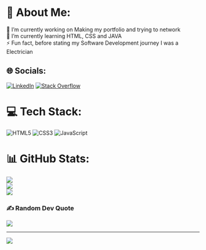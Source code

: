 # 💫 About Me:
🔭 I’m currently working on Making my portfolio and trying to network <br>🌱 I’m currently learning HTML, CSS and JAVA<br>⚡ Fun fact, before stating my Software Development journey I was a Electrician


## 🌐 Socials:
[![LinkedIn](https://img.shields.io/badge/LinkedIn-%230077B5.svg?logo=linkedin&logoColor=white)](https://linkedin.com/in/Lachlan-Callcott) [![Stack Overflow](https://img.shields.io/badge/-Stackoverflow-FE7A16?logo=stack-overflow&logoColor=white)](https://stackoverflow.com/users/21385642) 

# 💻 Tech Stack:
![HTML5](https://img.shields.io/badge/html5-%23E34F26.svg?style=plastic&logo=html5&logoColor=white) ![CSS3](https://img.shields.io/badge/css3-%231572B6.svg?style=plastic&logo=css3&logoColor=white) ![JavaScript](https://img.shields.io/badge/javascript-%23323330.svg?style=plastic&logo=javascript&logoColor=%23F7DF1E) 

<!-- ![SASS](https://img.shields.io/badge/SASS-hotpink.svg?style=plastic&logo=SASS&logoColor=white) 
![GODOT](https://img.shields.io/badge/godot-3582bb.svg?style=plastic&logo=godot-engine&logoColor=white) 
![NodeJS](https://img.shields.io/badge/node.js-6DA55F?style=plastic&logo=node.js&logoColor=white) 
![Next JS](https://img.shields.io/badge/Next-black?style=plastic&logo=next.js&logoColor=white) 
<!-- ![MySQL](https://img.shields.io/badge/mysql-%2300f.svg?style=plastic&logo=mysql&logoColor=white) -->

# 📊 GitHub Stats:
![](https://github-readme-stats.vercel.app/api?username=LachlanCallcott&theme=dark&hide_border=false&include_all_commits=false&count_private=false)<br/>
![](https://github-readme-streak-stats.herokuapp.com/?user=LachlanCallcott&theme=dark&hide_border=false)<br/>
![](https://github-readme-stats.vercel.app/api/top-langs/?username=LachlanCallcott&theme=dark&hide_border=false&include_all_commits=false&count_private=false&layout=compact)

### ✍️ Random Dev Quote
![](https://quotes-github-readme.vercel.app/api?type=horizontal&theme=radical)

---
[![](https://visitcount.itsvg.in/api?id=LachlanCallcott&icon=2&color=0)](https://visitcount.itsvg.in)

<!-- Proudly created with GPRM ( https://gprm.itsvg.in ) -->
